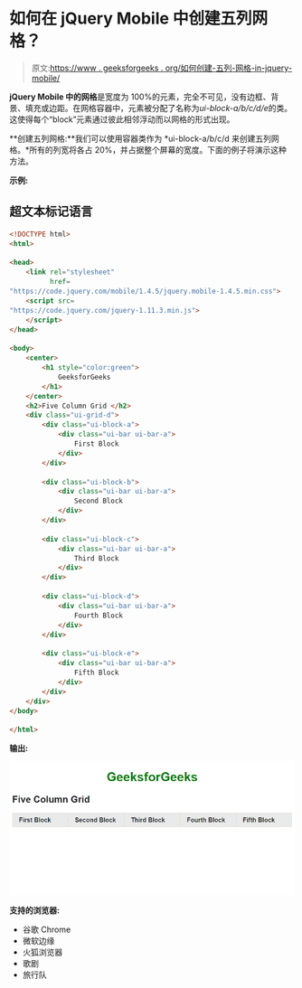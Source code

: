 # 如何在 jQuery Mobile 中创建五列网格？

> 原文:[https://www . geeksforgeeks . org/如何创建-五列-网格-in-jquery-mobile/](https://www.geeksforgeeks.org/how-to-create-five-column-grid-in-jquery-mobile/)

**jQuery Mobile 中的网格**是宽度为 100%的元素，完全不可见，没有边框、背景、填充或边距。在网格容器中，元素被分配了名称为*ui-block-a/b/c/d/e*的类。这使得每个“block”元素通过彼此相邻浮动而以网格的形式出现。

**创建五列网格:**我们可以使用容器类作为 *ui-block-a/b/c/d 来创建五列网格。*所有的列宽将各占 20%，并占据整个屏幕的宽度。下面的例子将演示这种方法。

**示例:**

## 超文本标记语言

```html
<!DOCTYPE html>
<html>

<head>
    <link rel="stylesheet"
          href=
"https://code.jquery.com/mobile/1.4.5/jquery.mobile-1.4.5.min.css">
    <script src=
"https://code.jquery.com/jquery-1.11.3.min.js">
    </script>
</head>

<body>
    <center>
        <h1 style="color:green">
            GeeksforGeeks
        </h1>
    </center>
    <h2>Five Column Grid </h2>
    <div class="ui-grid-d">
        <div class="ui-block-a">
            <div class="ui-bar ui-bar-a">
                First Block
            </div>
        </div>

        <div class="ui-block-b">
            <div class="ui-bar ui-bar-a">
                Second Block
            </div>
        </div>

        <div class="ui-block-c">
            <div class="ui-bar ui-bar-a">
                Third Block
            </div>
        </div>

        <div class="ui-block-d">
            <div class="ui-bar ui-bar-a">
                Fourth Block
            </div>
        </div>

        <div class="ui-block-e">
            <div class="ui-bar ui-bar-a">
                Fifth Block
            </div>
        </div>
    </div>
</body>

</html>
```

**输出:**

![](img/01ea077b59f8290a898a4b9ef2875964.png)

**支持的浏览器:**

*   谷歌 Chrome
*   微软边缘
*   火狐浏览器
*   歌剧
*   旅行队